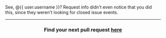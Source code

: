 See, @{{ user.username }}? Request info didn't even notice that you did this, since they weren't looking for closed issue events.

<hr>
<h3 align="center">Find your next pull request <a href="{{ url }}">here</a> </h3>
